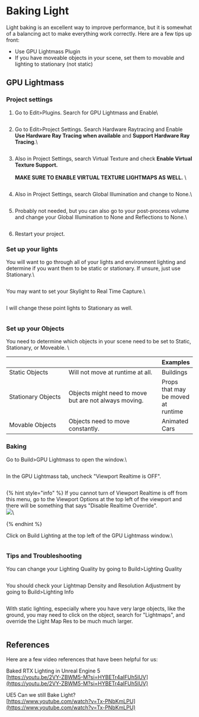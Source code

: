 # Baking Light

Light baking is an excellent way to improve performance, but it is somewhat of a balancing act to make everything work correctly. Here are a few tips up front:

* Use GPU Lightmass Plugin
* If you have moveable objects in your scene, set them to movable and lighting to stationary (not static)

## GPU Lightmass

### Project settings

1.  Go to Edit>Plugins. Search for GPU Lightmass and Enable\


    <figure><img src="../../.gitbook/assets/image (6) (1) (1) (1) (1) (1) (1).png" alt=""><figcaption></figcaption></figure>


2.  Go to Edit>Project Settings. Search Hardware Raytracing and Enable **Use Hardware Ray Tracing when available** and **Support Hardware Ray Tracing**.\


    <figure><img src="../../.gitbook/assets/image (1) (1) (1) (1) (1) (1) (1) (1) (1) (1) (1) (1) (1) (1).png" alt=""><figcaption></figcaption></figure>


3.  Also in Project Settings, search Virtual Texture and check **Enable Virtual Texture Support.** \
    \
    **MAKE SURE TO ENABLE VIRTUAL TEXTURE LIGHTMAPS AS WELL.** \


    <figure><img src="../../.gitbook/assets/image (2) (1) (1) (1) (1) (1) (1) (1) (1) (1) (1) (1) (1).png" alt=""><figcaption></figcaption></figure>


4.  Also in Project Settings, search Global Illumination and change to None.\


    <figure><img src="../../.gitbook/assets/image (4) (1) (1) (1) (1) (1) (1) (1) (1).png" alt=""><figcaption></figcaption></figure>
5.  Probably not needed, but you can also go to your post-process volume and change your Global Illumination to None and Reflections to None.\


    <figure><img src="../../.gitbook/assets/image (3) (1) (1) (1) (1) (1) (1) (1) (1) (1).png" alt=""><figcaption></figcaption></figure>


6. Restart your project.

### Set up your lights

You will want to go through all of your lights and environment lighting and determine if you want them to be static or stationary. If unsure, just use Stationary.\


<figure><img src="../../.gitbook/assets/image (5) (1) (1) (1) (1) (1) (1) (1) (1).png" alt=""><figcaption></figcaption></figure>

You may want to set your Skylight to Real Time Capture.\


<figure><img src="../../.gitbook/assets/image (6) (1) (1) (1) (1) (1) (1) (1).png" alt=""><figcaption></figcaption></figure>

I will change these point lights to Stationary as well.&#x20;

<figure><img src="../../.gitbook/assets/image (7) (1) (1) (1) (1) (1) (1).png" alt=""><figcaption></figcaption></figure>

### Set up your Objects

You need to determine which objects in your scene need to be set to Static, Stationary, or Moveable. \


<table><thead><tr><th width="197"></th><th width="353"></th><th>Examples</th></tr></thead><tbody><tr><td>Static Objects</td><td>Will not move at runtime at all. </td><td>Buildings</td></tr><tr><td>Stationary Objects</td><td>Objects might need to move but are not always moving.</td><td>Props that may be moved at runtime</td></tr><tr><td>Movable Objects</td><td>Objects need to move constantly.</td><td>Animated Cars</td></tr></tbody></table>



### Baking

Go to Build>GPU Lightmass to open the window.\


<figure><img src="../../.gitbook/assets/image (8) (1) (1) (1) (1) (1).png" alt=""><figcaption></figcaption></figure>

In the GPU Lightmass tab, uncheck "Viewport Realtime is OFF".&#x20;

<figure><img src="../../.gitbook/assets/image (9) (1) (1) (1) (1).png" alt=""><figcaption></figcaption></figure>

{% hint style="info" %}
If you cannot turn of Viewport Realtime is off from this menu, go to the Viewport Options at the top left of the viewport and there will be something that says "Disable Realtime Override".\
![](<../../.gitbook/assets/image (11) (1) (1).png>)\

{% endhint %}

Click on Build Lighting at the top left of the GPU Lightmass window.\


<figure><img src="../../.gitbook/assets/image (12) (1).png" alt=""><figcaption></figcaption></figure>

### Tips and Troubleshooting

You can change your Lighting Quality by going to Build>Lighting Quality

<figure><img src="../../.gitbook/assets/image (14) (1).png" alt=""><figcaption></figcaption></figure>

You should check your Lightmap Density and Resolution Adjustment by going to Build>Lighting Info

<figure><img src="../../.gitbook/assets/image (15) (1).png" alt=""><figcaption></figcaption></figure>

With static lighting, especially where you have very large objects, like the ground, you may need to click on the object, search for "Lightmaps", and override the Light Map Res to be much much larger.&#x20;

<figure><img src="../../.gitbook/assets/image (13) (1).png" alt=""><figcaption></figcaption></figure>

## References

Here are a few video references that have been helpful for us:

Baked RTX Lighting in Unreal Engine 5\
[https://youtu.be/2VY-ZBWM5-M?si=HYBETr4aIFUh5lUV](https://youtu.be/2VY-ZBWM5-M?si=HYBETr4aIFUh5lUV)

UE5 Can we still Bake Light?\
[https://www.youtube.com/watch?v=Tx-PNbKmLPU](https://www.youtube.com/watch?v=Tx-PNbKmLPU)
